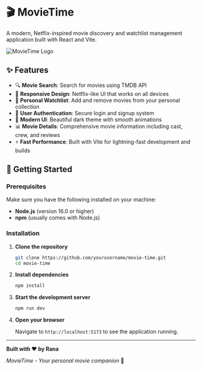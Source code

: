 # 🎬 MovieTime

A modern, Netflix-inspired movie discovery and watchlist management application built with React and Vite.

![MovieTime Logo](https://via.placeholder.com/800x200/000000/F04B4B?text=MovieTime)

## ✨ Features

- 🔍 **Movie Search**: Search for movies using TMDB API
- 📱 **Responsive Design**: Netflix-like UI that works on all devices
- 🎯 **Personal Watchlist**: Add and remove movies from your personal collection
- 👤 **User Authentication**: Secure login and signup system
- 🎨 **Modern UI**: Beautiful dark theme with smooth animations
- 📊 **Movie Details**: Comprehensive movie information including cast, crew, and reviews
- ⚡ **Fast Performance**: Built with Vite for lightning-fast development and builds

## 🚀 Getting Started

### Prerequisites

Make sure you have the following installed on your machine:

- **Node.js** (version 16.0 or higher)
- **npm** (usually comes with Node.js)

### Installation

1. **Clone the repository**

   ```bash
   git clone https://github.com/yourusername/movie-time.git
   cd movie-time
   ```

2. **Install dependencies**

   ```bash
   npm install
   ```

3. **Start the development server**

   ```bash
   npm run dev
   ```

4. **Open your browser**

   Navigate to `http://localhost:5173` to see the application running.

---

**Built with ❤️ by Rana**

_MovieTime - Your personal movie companion_ 🍿
